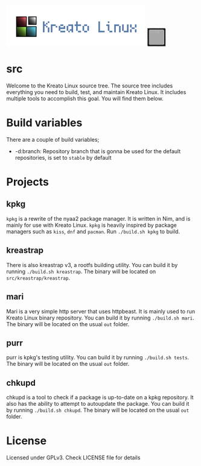 <p align="left">
<img src="https://github.com/Kreato-Linux/logo/blob/master/withtext.png"> 
  <img src="https://github.com/Kreato-Linux/logo/blob/master/core.png" height="10%" width="10%">
</p>

# src
Welcome to the Kreato Linux source tree. The source tree includes everything you need to build, test, and maintain Kreato Linux. 
It includes multiple tools to accomplish this goal. You will find them below.

# Build variables

There are a couple of build variables;

* -d:branch: Repository branch that is gonna be used for the default repositories, is set to `stable` by default

# Projects

## kpkg
`kpkg` is a rewrite of the nyaa2 package manager. It is written in Nim, and is mainly for use with Kreato Linux. 
`kpkg` is heavily inspired by package managers such as `kiss`, `dnf` and `pacman`. Run `./build.sh kpkg` to build.

## kreastrap
There is also kreastrap v3, a rootfs building utility.
You can build it by running `./build.sh kreastrap`. The binary will be located on `src/kreastrap/kreastrap`.

## mari
Mari is a very simple http server that uses httpbeast. It is mainly used to run Kreato Linux binary repository. You can build it by running `./build.sh mari`. The binary will be located on the usual `out` folder.

## purr
purr is kpkg's testing utility. You can build it by running `./build.sh tests`. The binary will be located on the usual `out` folder.

## chkupd
chkupd is a tool to check if a package is up-to-date on a kpkg repository. It also has the ability to attempt to autoupdate the package. You can build it by running `./build.sh chkupd`. The binary will be located on the usual `out` folder.

# License
Licensed under GPLv3. Check LICENSE file for details

